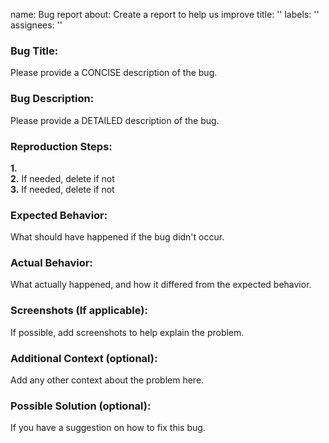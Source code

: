 name: Bug report
about: Create a report to help us improve
title: ''
labels: ''
assignees: ''

### Bug Title:
Please provide a CONCISE description of the bug.

### Bug Description:
Please provide a DETAILED description of the bug.

### Reproduction Steps:    
**1.**    
**2.** If needed, delete if not    
**3.** If needed, delete if not

### Expected Behavior:
What should have happened if the bug didn't occur.

### Actual Behavior:
What actually happened, and how it differed from the expected behavior.

### Screenshots (If applicable):
If possible, add screenshots to help explain the problem.

### Additional Context (optional):
Add any other context about the problem here.

### Possible Solution (optional):
If you have a suggestion on how to fix this bug.
